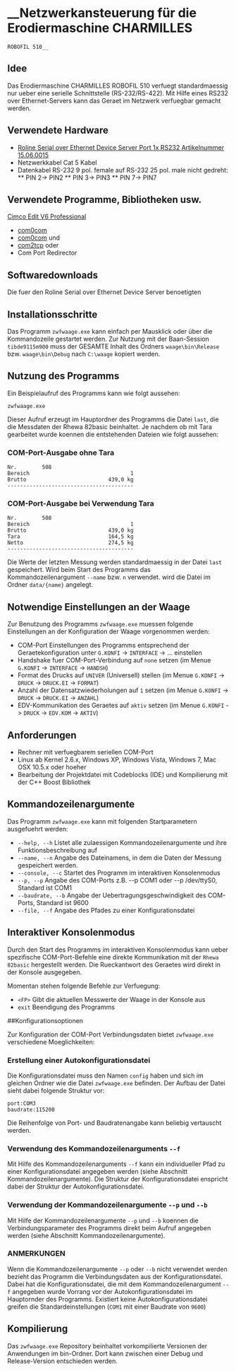 # __Netzwerkansteuerung für die Erodiermaschine CHARMILLES
	ROBOFIL 510__

## Idee

Das Erodiermaschine CHARMILLES ROBOFIL 510 verfuegt standardmaessig nur ueber eine serielle Schnittstelle (RS-232/RS-422). Mit Hilfe eines RS232 over Ethernet-Servers kann das Geraet im Netzwerk verfuegbar gemacht werden.

## Verwendete Hardware
* [Roline Serial over Ethernet Device Server Port 1x RS232 Artikelnummer 15.06.0015](https://www.secomp.de "Secomp Computer Products")
* Netzwerkkabel Cat 5 Kabel
* Datenkabel RS-232 9 pol. female auf RS-232 25 pol. male nicht gedreht:
**	PIN 2-> PIN2
**	PIN 3-> PIN3
**	PIN 7-> PIN7

## Verwendete Programme, Bibliotheken usw.
[Cimco Edit V6 Professional](http://http://www.cimco.com/ "Informationen zu Cimco Edit V6 Professional")
* [com0com](http://http://com0com.sourceforge.net/ "Erstellt virtuelle COM-Port-Paare")
* [com0com](http://http://com0com.sourceforge.net/ "Erstellt virtuelle COM-Port-Paare") und
* [com2tcp](http://sourceforge.net/projects/com0com/files/ "COM Port zu TCP Redirector") oder
* Com Port Redirector


## Softwaredownloads

Die fuer den Roline Serial over Ethernet Device Server benoetigten

## Installationsschritte

Das Programm `zwfwaage.exe` kann einfach per Mausklick oder über die Kommandozeile gestartet werden. Zur Nutzung mit der Baan-Session `tibde9115m900` muss der GESAMTE Inhalt des Ordners `waage\bin\Release` bzw. `waage\bin\Debug` nach `C:\waage` kopiert werden.

## Nutzung des Programms

Ein Beispielaufruf des Programms kann wie folgt aussehen:

	zwfwaage.exe

Dieser Aufruf erzeugt im Hauptordner des Programms die Datei `last`, die die Messdaten der Rhewa 82basic beinhaltet.
Je nachdem ob mit Tara gearbeitet wurde koennen die entstehenden Dateien wie folgt aussehen:

### COM-Port-Ausgabe ohne Tara

	Nr.        508
	Bereich                                1
	Brutto                          439,0 kg
	----------------------------------------


### COM-Port-Ausgabe bei Verwendung Tara

	Nr.        508
	Bereich                                1
	Brutto                          439,0 kg
	Tara                            164,5 kg
	Netto                           274,5 kg
	----------------------------------------


Die Werte der letzten Messung werden standardmaessig in der Datei `last` gespeichert. Wird beim Start des Programms das Kommandozeilenargument `--name` bzw. `n` verwendet. wird die Datei im Ordner `data/{name}` angelegt.


## Notwendige Einstellungen an der Waage

Zur Benutzung des Programms `zwfwaage.exe` muessen folgende Einstellungen an der Konfiguration der Waage vorgenommen werden:

* COM-Port Einstellungen des Programms entsprechend der Geraetekonfiguration unter `G.KONFI` -> `INTERFACE` -> ... einstellen
* Handshake fuer COM-Port-Verbindung auf `none` setzen (im Menue `G.KONFI` -> `INTERFACE` -> `HANDSH`)
* Format des Drucks auf `UNIVER` (Universell) stellen (im Menue `G.KONFI` -> `DRUCK` -> `DRUCK.EI` -> `FORMAT`)
* Anzahl der Datensatzwiederholungen auf `1` setzen (im Menue `G.KONFI` -> `DRUCK` -> `DRUCK.EI` -> `ANZAHL`)
* EDV-Kommunikation des Geraetes auf `aktiv` setzen (im Menue `G.KONFI` -> `DRUCK` -> `EDV.KOM` -> `AKTIV`)

## Anforderungen

* Rechner mit verfuegbarem seriellen COM-Port
* Linux ab Kernel 2.6.x, Windows XP, Windows Vista, Windows 7, Mac OSX 10.5.x oder hoeher
* Bearbeitung der Projektdatei mit Codeblocks (IDE) und Kompilierung mit der C++ Boost Bibliothek

## Kommandozeilenargumente

Das Programm `zwfwaage.exe` kann mit folgenden Startparametern ausgefuehrt werden:

* `--help, --h` Listet alle zulaessigen Kommandozeilenargumente und ihre Funktionsbeschreibung auf
* `--name, --n` Angabe des Dateinamens, in dem die Daten der Messung gespeichert werden.
* `--console, --c` Startet des Programm im interaktiven Konsolenmodus
* `--p, --p` Angabe des COM-Ports z.B. --p COM1 oder --p /dev/ttyS0, Standard ist COM1
* `--baudrate, --b` Angabe der Uebertragungsgeschwindigkeit des COM-Ports, Standard ist 9600
* `--file, --f` Angabe des Pfades zu einer Konfigurationsdatei

## Interaktiver Konsolenmodus

Durch den Start des Programms im interaktiven Konsolenmodus kann ueber spezifische COM-Port-Befehle eine direkte Kommunikation mit der `Rhewa 82basic` hergestellt werden.
Die Rueckantwort des Geraetes wird direkt in der Konsole ausgegeben.

Momentan stehen folgende Befehle zur Verfuegung:

* `<FP>` Gibt die aktuellen Messwerte der Waage in der Konsole aus
* `exit` Beendigung des Programms

##Konfigurationsoptionen

Zur Konfiguration der COM-Port Verbindungsdaten bietet `zwfwaage.exe` verschiedene Moeglichkeiten:


### Erstellung einer Autokonfigurationsdatei

Die Konfigurationsdatei muss den Namen `config` haben und sich im gleichen Ordner wie die Datei `zwfwaage.exe` befinden. Der Aufbau der Datei sieht dabei folgende Struktur vor:
	
	port:COM3
	baudrate:115200

Die Reihenfolge von Port- und Baudratenangabe kann beliebig vertauscht werden.


### Verwendung des Kommandozeilenarguments `--f`

Mit Hilfe des Kommandozeilenarguments `--f` kann ein individueller Pfad zu einer Konfigurationsdatei angegeben werden (siehe Abschnitt Kommandozeilenargumente).
Die Struktur der Konfigurationsdatei enspricht dabei der Struktur der Autokonfigurationsdatei.

### Verwendung der Kommandozeilenargumente `--p` und `--b`

Mit Hilfe der Kommandozeilenargumente `--p` und `--b` koennen die Verbindungsparameter des Programms direkt beim Aufruf angegeben werden (siehe Abschnitt Kommandozeilenargumente).



### ANMERKUNGEN

Wenn die Kommandozeilenargumente `--p` oder `--b` nicht verwendet werden bezieht das Programm die Verbindungsdaten aus der Konfigurationsdatei. Dabei hat die Konfigurationsdatei, die mit dem Kommandozeilenargument `--f` angegeben wurde Vorrang vor der Autokonfigurationsdatei im Hauptornder des Programms.
Existiert keine Autokonfigurationsdatei greifen die Standardeinstellungen (`COM1` mit einer Baudrate von `9600`)


## Kompilierung

Das `zwfwaage.exe` Repository beinhaltet vorkompilierte Versionen der Anwendungen im bin-Ordner. Dort kann zwischen einer Debug und Release-Version entschieden werden.
